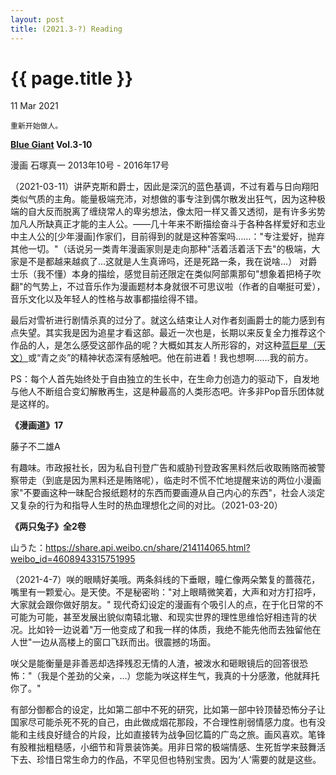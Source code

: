 ```yaml
---
layout: post
title: (2021.3-?) Reading
---
```


{{ page.title }}
================

<p class="meta">11 Mar 2021</p>

 `重新开始做人。`

**[Blue Giant](https://ja.wikipedia.org/wiki/BLUE_GIANT) Vol.3-10**

漫画 石塚真一 2013年10号 - 2016年17号

（2021-03-11）讲萨克斯和爵士，因此是深沉的蓝色基调，不过有着与日向翔阳类似气质的主角。能量极端充沛，对想做的事专注到偶尔散发出狂气，因为这种极端的自大反而脱离了缠绕常人的卑劣想法，像太阳一样又善又透彻，是有许多劣势加凡人所缺真正才能的主人公。——几十年来不断描绘奋斗于各种各样爱好和志业中主人公的[少年漫画]作家们，目前得到的就是这种答案吗……："专注爱好，抛弃其他一切。"（话说另一类青年漫画家则是走向那种"活着活着活下去"的极端，大家是不是都越来越疯了…这就是人生真谛吗，还是死路一条，我在说啥…）
对爵士乐（我不懂）本身的描绘，感觉目前还限定在类似阿部熏那句"想象着把椅子吹翻"的气势上，不过音乐作为漫画题材本身就很不可思议啦（作者的自嘲挺可爱），音乐文化以及年轻人的性格与故事都描绘得不错。

最后对雪祈进行剧情杀真的过分了。就这么结束让人对作者刻画爵士的能力感到有点失望。其实我是因为追星才看这部。最近一次也是，长期以来反复全力推荐这个作品的人，是怎么感受这部作品的呢？大概如其友人所形容的，对这种[蓝巨星（天文）](https://en.wikipedia.org/wiki/Blue_giant)或“青之炎”的精神状态深有感触吧。他在前进着！我也想啊……我的前方。

PS：每个人首先始终处于自由独立的生长中，在生命力创造力的驱动下，自发地与他人不断组合变幻解散再生，这是种最高的人类形态吧。许多非Pop音乐团体就是这样的。

**《漫画道》17** 

藤子不二雄A

有趣味。市政报社长，因为私自刊登广告和威胁刊登政客黑料然后收取贿赂而被警察带走（到底是因为黑料还是贿赂呢），临走时不慌不忙地提醒来访的两位小漫画家"不要画这种一昧配合报纸题材的东西而要画遵从自己内心的东西"，社会人淡定又复杂的行为和指导人生时的热血理想化之间的对比。（2021-03-20）

**《两只兔子》全2卷**  

山うた：https://share.api.weibo.cn/share/214114065.html?weibo_id=4608943315751995

（2021-4-7）咲的眼睛好美哦。两条斜线的下垂眼，瞳仁像两朵繁复的蔷薇花，嘴里有一颗爱心。是天使。不是秘密哟："对上眼睛微笑着，大声和对方打招呼，大家就会跟你做好朋友。"
现代奇幻设定的漫画有个吸引人的点，在于化日常的不可能为可能，甚至发展出貌似南辕北辙、和现实世界的理性思维恰好相违背的状况。比如铃一边说着"万一他变成了和我一样的体质，我绝不能先他而去独留他在人世"一边从高楼上的窗口飞跃而出。很震撼的场面。

咲父是能衡量是非善恶却选择残忍无情的人渣，被泼水和砸眼镜后的回答很恐怖："（我是个差劲的父亲，…）您能为咲这样生气，我真的十分感激，他就拜托你了。"

有部分御都合的设定，比如第二部中不死的研究，比如第一部中铃顶替恐怖分子让国家尽可能杀死不死的自己，由此做成烟花那段，不合理性削弱情感力度。也有没能和主线良好缝合的片段，比如直接转为战争回忆篇的广岛之旅。画风喜欢。笔锋有股稚拙粗糙感，小细节和背景装饰美。用非日常的极端情感、生死哲学来鼓舞活下去、珍惜日常生命力的作品，不罕见但也特别宝贵。因为‘人’需要的就是这些。
